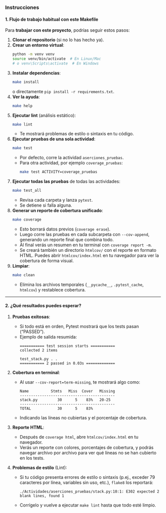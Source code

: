 ### Instrucciones


#### 1. Flujo de trabajo habitual con este Makefile

Para **trabajar con este proyecto**, podrías seguir estos pasos:

1. **Clonar el repositorio** (si no lo has hecho ya).
2. **Crear un entorno virtual**:
   ```bash
   python -m venv venv
   source venv/bin/activate  # En Linux/Mac
   # o venv\Scripts\activate  # En Windows
   ```
3. **Instalar dependencias**:
   ```bash
   make install
   ```
   o directamente `pip install -r requirements.txt`.
4. **Ver la ayuda**:
   ```bash
   make help
   ```
5. **Ejecutar lint** (análisis estático):
   ```bash
   make lint
   ```
   - Te mostrará problemas de estilo o sintaxis en tu código.
6. **Ejecutar pruebas de una sola actividad**:
   ```bash
   make test
   ```
   - Por defecto, corre la actividad `aserciones_pruebas`.
   - Para otra actividad, por ejemplo `coverage_pruebas`:
     ```bash
     make test ACTIVITY=coverage_pruebas
     ```
7. **Ejecutar todas las pruebas** de todas las actividades:
   ```bash
   make test_all
   ```
   - Revisa cada carpeta y lanza `pytest`.
   - Se detiene si falla alguna.
8. **Generar un reporte de cobertura unificado**:
   ```bash
   make coverage
   ```
   - Esto borrará datos previos (`coverage erase`).
   - Luego corre las pruebas en cada subcarpeta con `--cov-append`, generando un reporte final que combina todo.
   - Al final verás un resumen en tu terminal con `coverage report -m`.
   - Se creará también un directorio `htmlcov/` con el reporte en formato HTML. Puedes abrir `htmlcov/index.html` en tu navegador para ver la cobertura de forma visual.
9. **Limpiar**:
   ```bash
   make clean
   ```
   - Elimina los archivos temporales (`__pycache__`, `.pytest_cache`, `htmlcov`) y restablece cobertura.

---

#### 2. ¿Qué resultados puedes esperar?

1. **Pruebas exitosas**:  
   - Si todo está en orden, Pytest mostrará que los tests pasan (“PASSED”).  
   - Ejemplo de salida resumida:
     ```
     =========== test session starts ===========
     collected 2 items

     test_stack.py . .
     =========== 2 passed in 0.03s =============
     ```
2. **Cobertura en terminal**:
   - Al usar `--cov-report=term-missing`, te mostrará algo como:
     ```
     Name          Stmts   Miss  Cover   Missing
     -------------------------------------------
     stack.py         30      5    83%   20-25
     -------------------------------------------
     TOTAL            30      5    83%
     ```
   - Indicando las líneas no cubiertas y el porcentaje de cobertura.

3. **Reporte HTML**:
   - Después de `coverage html`, abre `htmlcov/index.html` en tu navegador.
   - Verás un reporte con colores, porcentajes de cobertura, y podrás navegar archivo por archivo para ver qué líneas no se han cubierto en los tests.

4. **Problemas de estilo** (Lint):
   - Si tu código presenta errores de estilo o sintaxis (p.ej., exceder 79 caracteres por línea, variables sin uso, etc.), `flake8` los reportará:
     ```
     ./Actividades/aserciones_pruebas/stack.py:10:1: E302 expected 2 blank lines, found 1
     ```
   - Corrígelo y vuelve a ejecutar `make lint` hasta que todo esté limpio.
